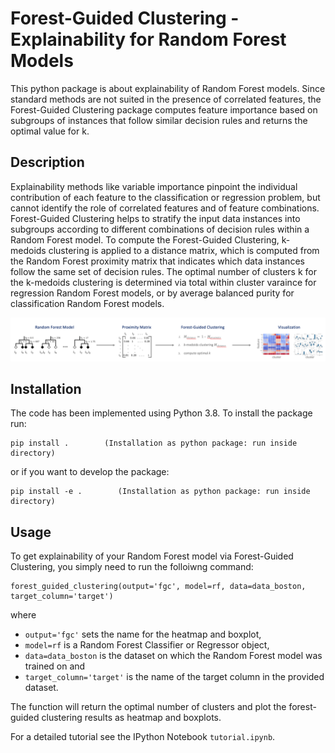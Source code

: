 # Forest-Guided Clustering - Explainability for Random Forest Models

This python package is about explainability of Random Forest models. Since standard methods are not suited in the presence of correlated features, the Forest-Guided Clustering package computes feature importance based on subgroups of instances that follow similar decision rules and returns the optimal value for k.


## Description

Explainability methods like variable importance pinpoint the individual contribution of each feature to the classification or regression problem, but cannot identify the role of correlated features and of feature combinations. Forest-Guided Clustering helps to stratify the input data instances into subgroups according to different combinations of decision rules within a Random Forest model. To compute the Forest-Guided Clustering, k-medoids clustering is applied to a distance matrix, which is computed from the Random Forest proximity matrix that indicates which data instances follow the same set of decision rules. The optimal number of clusters k for the k-medoids clustering is determined via total within cluster varaince for regression Random Forest models, or by average balanced purity for classification Random Forest models.


![Forest-guided clustering approach.](./data/fgc_overview.png)   

## Installation

The code has been implemented using Python 3.8. To install the package run:

```
pip install .        (Installation as python package: run inside directory)
``` 
or if you want to develop the package:
```
pip install -e .        (Installation as python package: run inside directory)
``` 


## Usage

To get explainability of your Random Forest model via Forest-Guided Clustering, you simply need to run the folloiwng command:

```
forest_guided_clustering(output='fgc', model=rf, data=data_boston, target_column='target')
```

where 

- ```output='fgc'``` sets the name for the heatmap and boxplot,
- ```model=rf``` is a Random Forest Classifier or Regressor object, 
- ```data=data_boston``` is the dataset on which the Random Forest model was trained on and 
- ```target_column='target'``` is the name of the target column in the provided dataset. 

The function will return the optimal number of clusters and plot the forest-guided clustering results as heatmap and boxplots.

For a detailed tutorial see the IPython Notebook ```tutorial.ipynb```. 
